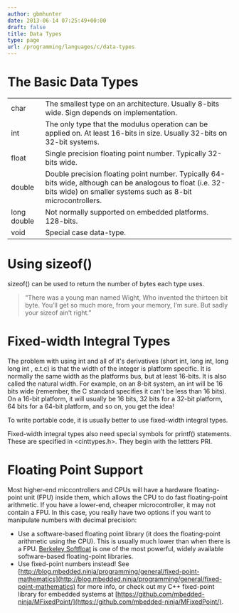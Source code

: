 ```yaml
---
author: gbmhunter
date: 2013-06-14 07:25:49+00:00
draft: false
title: Data Types
type: page
url: /programming/languages/c/data-types
---
```


# The Basic Data Types


<table>
<tbody >
<tr >

<td >char
</td>

<td >The smallest type on an architecture. Usually 8-bits wide. Sign depends on implementation.
</td>
</tr>
<tr >

<td >int
</td>

<td >The only type that the modulus operation can be applied on. At least 16-bits in size. Usually 32-bits on 32-bit systems.
</td>
</tr>
<tr >

<td >float
</td>

<td >Single precision floating point number. Typically 32-bits wide.
</td>
</tr>
<tr >

<td >double
</td>

<td >Double precision floating point number. Typically 64-bits wide, although can be analogous to float (i.e. 32-bits wide) on smaller systems such as 8-bit microcontrollers.
</td>
</tr>
<tr >

<td >long double
</td>

<td >Not normally supported on embedded platforms. 128-bits.
</td>
</tr>
<tr >

<td >void
</td>

<td >Special case data-type.
</td>
</tr>
</tbody>
</table>

# Using sizeof()

sizeof() can be used to return the number of bytes each type uses.

<blockquote>
	“There was a young man named Wight,  
	Who invented the thirteen bit byte.  
	You’ll get so much more,  
	from your memory, I’m sure.  
	But sadly your sizeof ain’t right.”
</blockquote>

# Fixed-width Integral Types

The problem with using int and all of it's derivatives (short int, long int, long long int , e.t.c) is that the width of the integer is platform specific. It is normally the same width as the platforms bus, but at least 16-bits. It is also called the natural width. For example, on an 8-bit system, an int will be 16 bits wide (remember, the C standard specifies it can't be less than 16 bits). On a 16-bit platform, it will usually be 16 bits, 32 bits for a 32-bit platform, 64 bits for a 64-bit platform, and so on, you get the idea!

To write portable code, it is usually better to use fixed-width integral types.

Fixed-width integral types also need special symbols for printf() statements. These are specified in <cinttypes.h>. They begin with the lettters PRI.

# Floating Point Support

Most higher-end miccontrollers and CPUs will have a hardware floating-point unit (FPU) inside them, which allows the CPU to do fast floating-point arithmetic. If you have a lower-end, cheaper microcontroller, it may not contain a FPU. In this case, you really have two options if you want to manipulate numbers with decimal precision:

* Use a software-based floating point library (it does the floating-point arithmetic using the CPU). This is usually much lower than when there is a FPU. [Berkeley Softfloat](http://www.jhauser.us/arithmetic/SoftFloat.html) is one of the most powerful, widely available software-based floating-point libraries.
* Use fixed-point numbers instead! See [http://blog.mbedded.ninja/programming/general/fixed-point-mathematics](http://blog.mbedded.ninja/programming/general/fixed-point-mathematics) for more info, or check out my C++ fixed-point library for embedded systems at [https://github.com/mbedded-ninja/MFixedPoint/](https://github.com/mbedded-ninja/MFixedPoint/).
